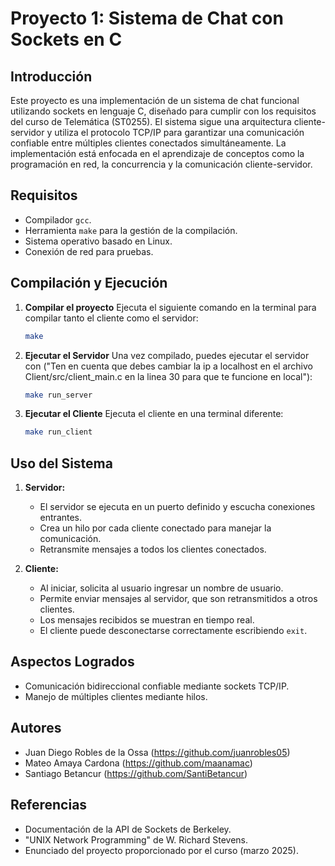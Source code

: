 # Proyecto 1: Sistema de Chat con Sockets en C

## Introducción
Este proyecto es una implementación de un sistema de chat funcional utilizando sockets en lenguaje C, diseñado para cumplir con los requisitos del curso de Telemática (ST0255). El sistema sigue una arquitectura cliente-servidor y utiliza el protocolo TCP/IP para garantizar una comunicación confiable entre múltiples clientes conectados simultáneamente. La implementación está enfocada en el aprendizaje de conceptos como la programación en red, la concurrencia y la comunicación cliente-servidor.

## Requisitos
- Compilador `gcc`.
- Herramienta `make` para la gestión de la compilación.
- Sistema operativo basado en Linux.
- Conexión de red para pruebas.

## Compilación y Ejecución

1. **Compilar el proyecto**
   Ejecuta el siguiente comando en la terminal para compilar tanto el cliente como el servidor:
   ```bash
   make
   ```

2. **Ejecutar el Servidor**
   Una vez compilado, puedes ejecutar el servidor con ("Ten en cuenta que debes cambiar la ip a localhost en el archivo Client/src/client_main.c en la linea 30 para que te funcione en local"):
   ```bash
   make run_server
   ```

3. **Ejecutar el Cliente**
   Ejecuta el cliente en una terminal diferente:
   ```bash
   make run_client
   ```

## Uso del Sistema

1. **Servidor:**
   - El servidor se ejecuta en un puerto definido y escucha conexiones entrantes.
   - Crea un hilo por cada cliente conectado para manejar la comunicación.
   - Retransmite mensajes a todos los clientes conectados.

2. **Cliente:**
   - Al iniciar, solicita al usuario ingresar un nombre de usuario.
   - Permite enviar mensajes al servidor, que son retransmitidos a otros clientes.
   - Los mensajes recibidos se muestran en tiempo real.
   - El cliente puede desconectarse correctamente escribiendo `exit`.

## Aspectos Logrados
- Comunicación bidireccional confiable mediante sockets TCP/IP.
- Manejo de múltiples clientes mediante hilos.

## Autores
- Juan Diego Robles de la Ossa (https://github.com/juanrobles05)
- Mateo Amaya Cardona (https://github.com/maanamac)
- Santiago Betancur (https://github.com/SantiBetancur)

## Referencias
- Documentación de la API de Sockets de Berkeley.
- "UNIX Network Programming" de W. Richard Stevens.
- Enunciado del proyecto proporcionado por el curso (marzo 2025).